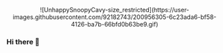 

<p align="center">
  ![UnhappySnoopyCavy-size_restricted](https://user-images.githubusercontent.com/92182743/200956305-6c23ada6-bf58-4126-ba7b-66bfd0b63be9.gif)
</p>


### Hi there 👋





<!--
**SamVVBB/SamVVBB** is a ✨ _special_ ✨ repository because its `README.md` (this file) appears on your GitHub profile.

Here are some ideas to get you started:

- 🔭 I’m currently working on ...
- 🌱 I’m currently learning ...
- 👯 I’m looking to collaborate on ...
- 🤔 I’m looking for help with ...
- 💬 Ask me about ...
- 📫 How to reach me: ...
- 😄 Pronouns: ...
- ⚡ Fun fact: ...
-->
